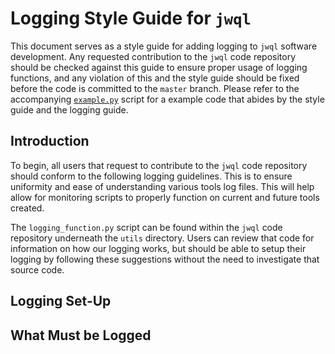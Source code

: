 Logging Style Guide for `jwql`
=================================

This document serves as a style guide for adding logging to `jwql` software development.  Any requested contribution to the `jwql` code repository should be checked against this guide to ensure proper usage of logging functions, and any violation of this and the style guide should be fixed before the code is committed to
the `master` branch.  Please refer to the accompanying [`example.py`](https://github.com/spacetelescope/jwql/blob/master/style_guide/example.py) script for a example code that abides by the style guide and the logging guide.


Introduction
------------

To begin, all users that request to contribute to the `jwql` code repository should conform to the following logging guidelines. This is to ensure uniformity and ease of understanding various tools log files. This will help allow for monitoring scripts to properly function on current and future tools created.

The `logging_function.py` script can be found within the `jwql` code repository underneath the `utils` directory. Users can review that code for information on how our logging works, but should be able to setup their logging by following these suggestions without the need to investigate that source code. 


Logging Set-Up
--------------



What Must be Logged
-------------------



